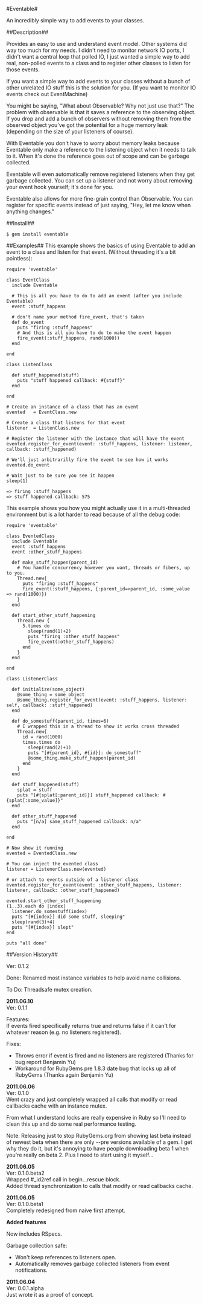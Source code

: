 #Eventable#

An incredibly simple way to add events to your classes.

##Description##

Provides an easy to use and understand event model. Other systems did way too much for my needs. I didn't need to monitor network IO ports, I didn't want a central loop that polled IO, I just wanted a simple way to add real, non-polled events to a class and to register other classes to listen for those events.

If you want a simple way to add events to your classes without a bunch of other unrelated IO stuff this is the solution for you. (If you want to monitor IO events check out EventMachine)

You might be saying, "What about Observable? Why not just use that?" The problem with observable is that it saves a reference to the observing object. If you drop and add a bunch of observers without removing them from the observed object you've got the potential for a huge memory leak (depending on the size of your listeners of course).

With Eventable you don't have to worry about memory leaks because Eventable only make a reference to the listening object when it needs to talk to it. When it's done the reference goes out of scope and can be garbage collected. 

Eventable will even automatically remove registered listeners when they get garbage collected. You can set up a listener and not worry about removing your event hook yourself; it's done for you.

Eventable also allows for more fine-grain control than Observable. You can register for specific events instead of just saying, "Hey, let me know when anything changes."

##Install##

`$ gem install eventable`

##Examples##
This example shows the basics of using Eventable to add an event to a class and listen for that event. (Without threading it's a bit pointless):

    require 'eventable'

    class EventClass
      include Eventable
  
      # This is all you have to do to add an event (after you include Eventable)
      event :stuff_happens

      # don't name your method fire_event, that's taken
      def do_event
        puts "firing :stuff_happens"
        # And this is all you have to do to make the event happen
        fire_event(:stuff_happens, rand(1000))
      end
  
    end

    class ListenClass

      def stuff_happened(stuff)
        puts "stuff happened callback: #{stuff}"
      end

    end

    # Create an instance of a class that has an event
    evented   = EventClass.new

    # Create a class that listens for that event
    listener  = ListenClass.new

    # Register the listener with the instance that will have the event
    evented.register_for_event(event: :stuff_happens, listener: listener, callback: :stuff_happened)

    # We'll just arbitrarilly fire the event to see how it works
    evented.do_event

    # Wait just to be sure you see it happen
    sleep(1)

    => firing :stuff_happens
    => stuff happened callback: 575
    
This example shows you how you might actually use it in a multi-threaded environment but is a lot harder to read because of all the debug code:

    require 'eventable'

    class EventedClass
      include Eventable
      event :stuff_happens
      event :other_stuff_happens
  
      def make_stuff_happen(parent_id)
        # You handle concurrency however you want, threads or fibers, up to you.
        Thread.new{
          puts "firing :stuff_happens"
          fire_event(:stuff_happens, {:parent_id=>parent_id, :some_value => rand(1000)})
        }
      end

      def start_other_stuff_happening
        Thread.new {
          5.times do 
            sleep(rand(1)+2)
            puts "firing :other_stuff_happens"
            fire_event(:other_stuff_happens)
          end
        }
      end
  
    end

    class ListenerClass
  
      def initialize(some_object)
        @some_thing = some_object
        @some_thing.register_for_event(event: :stuff_happens, listener: self, callback: :stuff_happened)
      end

      def do_somestuff(parent_id, times=6)
        # I wrapped this in a thread to show it works cross threaded
        Thread.new{
          id = rand(1000)
          times.times do
            sleep(rand(2)+1)
            puts "[#{parent_id}, #{id}]: do_somestuff"
            @some_thing.make_stuff_happen(parent_id)
          end
        }
      end
  
      def stuff_happened(stuff)
        splat = stuff
        puts "[#{splat[:parent_id]}] stuff_happened callback: #{splat[:some_value]}"
      end
  
      def other_stuff_happened
        puts "[n/a] same_stuff_happened callback: n/a"
      end
  
    end

    # Now show it running
    evented = EventedClass.new

    # You can inject the evented class
    listener = ListenerClass.new(evented)

    # or attach to events outside of a listener class
    evented.register_for_event(event: :other_stuff_happens, listener: listener, callback: :other_stuff_happened)

    evented.start_other_stuff_happening
    (1..3).each do |index|
      listener.do_somestuff(index)
      puts "[#{index}] did some stuff, sleeping"
      sleep(rand(3)+4)
      puts "[#{index}] slept"
    end

    puts "all done"



##Version History##

Ver: 0.1.2

Done:
Renamed most instance variables to help avoid name collisions.

To Do:
Threadsafe mutex creation.

**2011.06.10**  
Ver: 0.1.1  

Features:  
If events fired specifically returns true and returns false if it can't for whatever reason (e.g. no listeners registered).

Fixes:  

* Throws error if event is fired and no listeners are registered (Thanks for bug report Benjamin Yu)
* Workaround for RubyGems pre 1.8.3 date bug that locks up all of RubyGems (Thanks again Benjamin Yu)


**2011.06.06**  
Ver: 0.1.0  
Went crazy and just completely wrapped all calls that modify or read callbacks cache with an instance mutex.

From what I understand locks are really expensive in Ruby so I'll need to clean this up and do some real performance testing.

Note:
Releasing just to stop RubyGems.org from showing last beta instead of newest beta when there are only --pre versions available of a gem. I get why they do it, but it's annoying to have people downloading beta 1 when you're really on beta 2. Plus I need to start using it myself...

**2011.06.05**  
Ver: 0.1.0.beta2  
Wrapped #\_id2ref call in begin...rescue block.  
Added thread synchronization to calls that modify or read callbacks cache.

**2011.06.05**  
Ver: 0.1.0.beta1  
Completely redesigned from naive first attempt.  

**Added features**  

Now includes RSpecs.  

Garbage collection safe:  

* Won't keep references to listeners open.  
* Automatically removes garbage collected listeners from  event notifications.  


**2011.06.04**  
Ver: 0.0.1.alpha  
Just wrote it as a proof of concept.  
